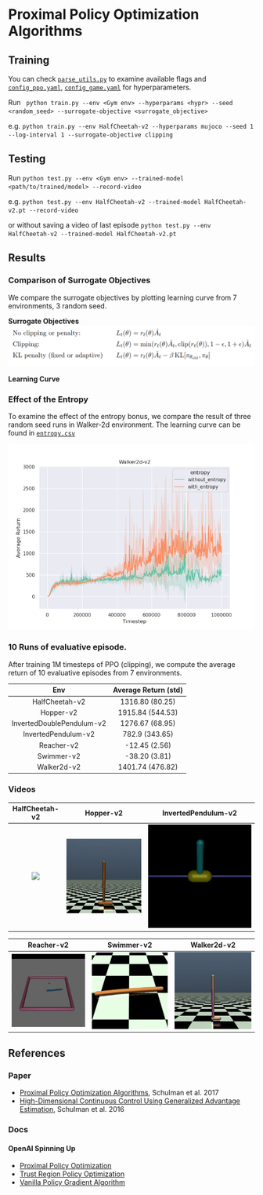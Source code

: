# Proximal Policy Optimization Algorithms

## Training

You can check [`parse_utils.py`](parse_utils.py) to examine available flags and [`config_ppo.yaml`](config_ppo.yaml), [`config_game.yaml`](config_gae.yaml) for hyperparameters.

Run ` python train.py --env <Gym env> --hyperparams <hypr> --seed <random_seed> --surrogate-objective <surrogate_objective>`

e.g. `python train.py --env HalfCheetah-v2 --hyperparams mujoco --seed 1 --log-interval 1 --surrogate-objective clipping`

## Testing

Run `python test.py --env <Gym env> --trained-model <path/to/trained/model> --record-video`

e.g. `python test.py --env HalfCheetah-v2 --trained-model HalfCheetah-v2.pt --record-video`

or without saving a video of last episode `python test.py --env HalfCheetah-v2 --trained-model HalfCheetah-v2.pt`

## Results

### Comparison of Surrogate Objectives

We compare the surrogate objectives by plotting learning curve from 7 environments, 3 random seed.

**Surrogate Objectives**
![](assets/surrogate_objectives.png)

**Learning Curve**

### Effect of the Entropy

To examine the effect of the entropy bonus, we compare the result of three random seed runs in Walker-2d environment. The learning curve can be found in [`entropy.csv`](entropy.csv)

![](assets/entropy.png)

### 10 Runs of evaluative episode.

After training 1M timesteps of PPO (clipping), we compute the average return of 10 evaluative episodes from 7 environments.

|            Env            | Average Return (std) |
| :-----------------------: | :------------------: |
|      HalfCheetah-v2       |   1316.80 (80.25)    |
|         Hopper-v2         |   1915.84 (544.53)   |
| InvertedDoublePendulum-v2 |   1276.67 (68.95)    |
|    InvertedPendulum-v2    |    782.9 (343.65)    |
|        Reacher-v2         |    -12.45 (2.56)     |
|        Swimmer-v2         |    -38.20 (3.81)     |
|        Walker2d-v2        |   1401.74 (476.82)   |

### Videos

|         HalfCheetah-v2         |         Hopper-v2         |         InvertedPendulum-v2         |
| :----------------------------: | :-----------------------: | :---------------------------------------: |
| ![](assets/HalfCheetah-v2.gif) | ![](assets/Hopper-v2.gif) | ![](assets/InvertedPendulum-v2.gif) |

|         Reacher-v2         |         Swimmer-v2         |         Walker2d-v2         |
| :------------------------: | :------------------------: | :-------------------------: |
| ![](assets/Reacher-v2.gif) | ![](assets/Swimmer-v2.gif) | ![](assets/Walker2d-v2.gif) |

## References

### Paper

- [Proximal Policy Optimization Algorithms](https://arxiv.org/abs/1707.06347), Schulman et al. 2017
- [High-Dimensional Continuous Control Using Generalized Advantage Estimation](https://arxiv.org/abs/1506.02438), Schulman et al. 2016

### Docs

#### OpenAI Spinning Up

- [Proximal Policy Optimization](https://spinningup.openai.com/en/latest/algorithms/ppo.html#pseudocode)
- [Trust Region Policy Optimization](https://spinningup.openai.com/en/latest/algorithms/trpo.html)
- [Vanilla Policy Gradient Algorithm](https://spinningup.openai.com/en/latest/algorithms/vpg.html)
